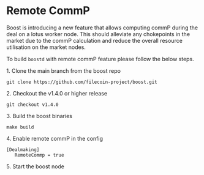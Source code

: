 # Remote CommP

Boost is introducing a new feature that allows computing commP during the deal on a lotus worker node. This should alleviate any chokepoints in the market due to the commP calculation and reduce the overall resource utilisation on the market nodes.

To build `boostd` with remote commP feature please follow the below steps.

1\. Clone the main branch from the boost repo

```
git clone https://github.com/filecoin-project/boost.git
```

2\. Checkout the v1.4.0 or higher release

```
git checkout v1.4.0
```

3\. Build the boost binaries

```
make build
```

4\. Enable remote commP in the config

```
[Dealmaking]
   RemoteCommp = true
```

5\. Start the boost node
